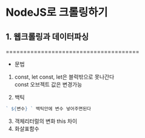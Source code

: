 # NodeJS로 크롤링하기

## 1. 웹크롤링과 데이터파싱

======================================

* 문법  

1. const, let
const, let은 블럭밖으로 못나간다  
const 오브젝트 값은 변경가능

2. 백틱 
``` javascript
` ${변수} ` 백틱안에 변수 넣어주면된다
```

3. 객체리터럴의 변화
this 차이
4. 화살표함수



